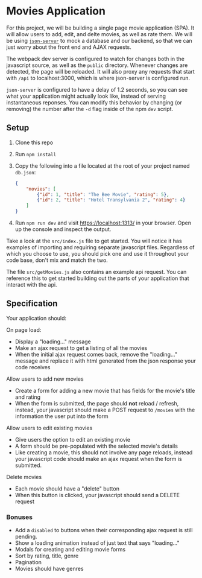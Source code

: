 # Movies Application

For this project, we will be building a single page movie application (SPA). It
will allow users to add, edit, and delte movies, as well as rate them. We will
be using [`json-server`](https://github.com/typicode/json-server) to mock a
database and our backend, so that we can just worry about the front end and AJAX
requests.

The webpack dev server is configured to watch for changes both in the javascript
source, as well as the `public` directory. Whenever changes are detected, the
page will be reloaded. It will also proxy any requests that start with `/api` to
localhost:3000, which is where json-server is configured run.

`json-server` is configured to have a delay of 1.2 seconds, so you can see what
your application might actually look like, instead of serving instantaneous
reponses. You can modify this behavior by changing (or removing) the number
after the `-d` flag inside of the npm `dev` script.

## Setup

1. Clone this repo

1. Run `npm install`

1. Copy the following into a file located at the root of your project named
   `db.json`:

    ```json
    {
        "movies": [
            {"id": 1, "title": "The Bee Movie", "rating": 5},
            {"id": 2, "title": "Hotel Transylvania 2", "rating": 4}
        ]
    }
    ```


1. Run `npm run dev` and visit
   [https://localhost:1313/](https://localhost:1313/) in your browser. Open up
   the console and inspect the output.

Take a look at the `src/index.js` file to get started. You will notice it has
examples of importing and requiring separate javascript files. Regardless of
which you choose to use, you should pick one and use it throughout your code
base, don't mix and match the two.

The file `src/getMovies.js` also contains an example api request. You can
reference this to get started building out the parts of your application that
interact with the api.

## Specification

Your application should:

On page load:

- Display a "loading..." message
- Make an ajax request to get a listing of all the movies
- When the initial ajax request comes back, remove the "loading..." message
  and replace it with html generated from the json response your code
  receives

Allow users to add new movies

- Create a form for adding a new movie that has fields for the movie's title
  and rating
- When the form is submitted, the page should **not** reload / refresh,
  instead, your javascript should make a POST request to `/movies` with the
  information the user put into the form

Allow users to edit existing movies

- Give users the option to edit an existing movie
- A form should be pre-populated with the selected movie's details
- Like creating a movie, this should not involve any page reloads, instead
  your javascript code should make an ajax request when the form is
  submitted.

Delete movies

- Each movie should have a "delete" button
- When this button is clicked, your javascript should send a DELETE request

### Bonuses

- Add a `disabled` to buttons when their corresponding ajax request is still
  pending.
- Show a loading animation instead of just text that says "loading..."
- Modals for creating and editing movie forms
- Sort by rating, title, genre
- Pagination
- Movies should have genres
